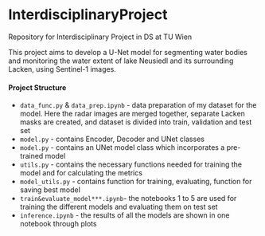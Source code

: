 # InterdisciplinaryProject
Repository for Interdisciplinary Project in DS at TU Wien


This project aims to develop a U-Net model for segmenting water bodies and monitoring the water extent of lake Neusiedl and its surrounding Lacken, using Sentinel-1 images.


#### Project Structure
- `data_func.py` & `data_prep.ipynb` - data preparation of my dataset for the model. Here the radar images are merged together, separate Lacken masks are created, and dataset is divided into train, validation and test set
- `model.py` - contains Encoder, Decoder and UNet classes
- `model.py` - contains an UNet model class which incorporates a pre-trained model
- `utils.py` - contains the necessary functions needed for training the model and for calculating the metrics
- `model_utils.py` - contains function for training, evaluating, function for saving best model
- `train&evaluate_model***.ipynb`- the notebooks 1 to 5 are used for training the different models and evaluating them on test set
- `inference.ipynb`  -  the results of all the models are shown in one notebook through plots
